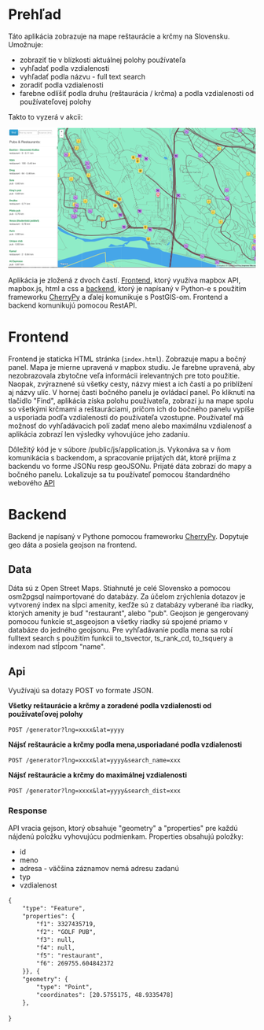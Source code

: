 # Prehľad

Táto aplikácia zobrazuje na mape reštaurácie a krčmy na Slovensku.
Umožnuje:
* zobraziť tie v blízkosti aktuálnej polohy používateľa
* vyhľadať podla vzdialenosti
* vyhľadať podla názvu - full text search
* zoradiť podla vzdialenosti 
* farebne odlíšiť podla druhu (reštaurácia / krčma) a podla vzdialenosti od používateľovej polohy

Takto to vyzerá v akcii:

![Screenshot](screenshot.png)

Aplikácia je zložená z dvoch častí. [Frontend](#frontend), ktorý využíva mapbox API, mapbox.js, html a css a [backend](#backend), ktorý je napísaný v Python-e s použitím frameworku [CherryPy](#http://cherrypy.org) a ďalej komunikuje s PostGIS-om. Frontend a backend komunikujú pomocou RestAPI.	

# Frontend

Frontend je staticka HTML stránka (`index.html`). Zobrazuje mapu a bočný panel. Mapa je mierne upravená v mapbox studiu. Je farebne upravená, aby nezobrazovala zbytočne veľa informácii irelevantných pre toto použitie. Naopak, zvýraznené sú všetky cesty, názvy miest a ich častí a po priblížení aj názvy ulíc. V hornej časti bočného panelu je ovládací panel. Po kliknutí na tlačidlo "Find", aplikácia získa polohu používateľa, zobrazí ju na mape spolu so všetkými krčmami a reštauráciami, pričom ich do bočného panelu vypíše a usporiada podľa vzdialenosti do používateľa vzostupne. Používateľ má možnosť do vyhľadávacich polí zadať meno alebo maximálnu vzdialenosť a aplikácia zobrazí len výsledky vyhovujúce jeho zadaniu.

Dôležitý kód je v súbore /public/js/application.js. Vykonáva sa v ňom komunikácia s backendom, a spracovanie prijatých dát, ktoré prijíma z backendu vo forme JSONu resp geoJSONu. Prijaté dáta zobrazí do mapy a bočného panelu. Lokalizuje sa tu používateľ pomocou štandardného webového [API](https://developer.mozilla.org/en-US/docs/Web/API/Geolocation/Using_geolocation)


# Backend

Backend je napísaný v Pythone pomocou frameworku [CherryPy](#http://cherrypy.org). Dopytuje geo dáta a posiela geojson na frontend.

## Data

Dáta sú z Open Street Maps. Stiahnuté je celé Slovensko a pomocou osm2pgsql naimportované do databázy. Za účelom zrýchlenia dotazov je vytvorený index na sĺpci amenity, keďže sú z databázy vyberané iba riadky, ktorých amenity je buď "restaurant", alebo "pub". Geojson je gengerovaný pomocou funkcie st_asgeojson a všetky riadky sú spojené priamo v databáze do jedného geojsonu. Pre vyhľadávanie podla mena sa robí fulltext search s použitím funkcii to_tsvector, ts_rank_cd, to_tsquery a indexom nad stĺpcom "name". 


## Api

Využívajú sa dotazy POST vo formate JSON. 

**Všetky reštaurácie a krčmy a zoradené podla vzdialenosti od používateľovej polohy**

`POST /generator?lng=xxxx&lat=yyyy`
  
**Nájsť reštaurácie a krčmy podla mena,usporiadané podla vzdialenosti**

`POST /generator?lng=xxxx&lat=yyyy&search_name=xxx`

**Nájsť reštaurácie a krčmy do maximálnej vzdialenosti**

`POST /generator?lng=xxxx&lat=yyyy&search_dist=xxx`

### Response

API vracia gejson, ktorý obsahuje "geometry" a "properties" pre každú nájdenú položku vyhovujúcu podmienkam.
Properties obsahujú položky:
* id
* meno 
* adresa - väčšina záznamov nemá adresu zadanú
* typ
* vzdialenost

```
{
	"type": "Feature",
	"properties": {
		"f1": 3327435719, 
		"f2": "GOLF PUB", 
		"f3": null, 
		"f4": null, 
		"f5": "restaurant",
		"f6": 269755.604842372
	}}, {
	"geometry": {
		"type": "Point", 
		"coordinates": [20.5755175, 48.9335478]
	}, 

}

```

